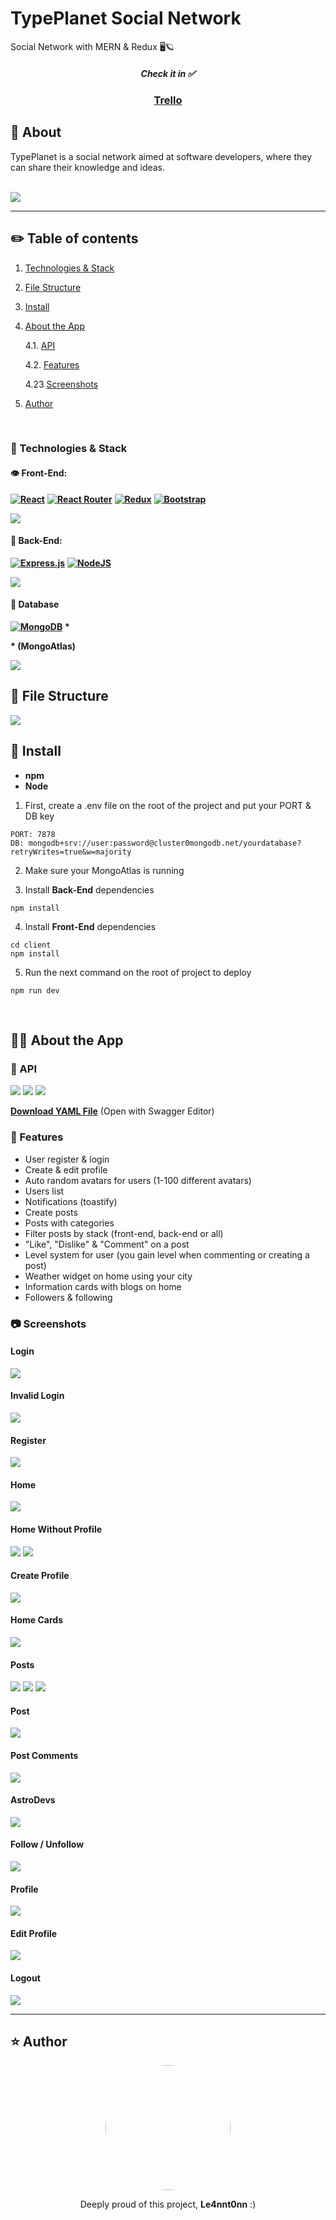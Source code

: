 # TypePlanet Social Network
 Social Network with MERN & Redux 🖥️🪐
<br/>

<div align="center">
    <h5>Check it in ✅</h5>
    <h3>
        <a href="https://trello.com/b/hhkQyjTl/typeplanet-project">
            Trello
        </a>
    </h3>
</div>

## 📝 About

TypePlanet is a social network aimed at software developers, where they can share their knowledge and ideas.

<br/>
<img style="text-align: center;" src="./docs/initScreen.gif">
<br/>

---

## ✏️ Table of contents

1. [Technologies & Stack](#stack)
2. [File Structure](#files)
3. [Install](#install)
4. [About the App](#app) 

    4.1. [API](#api)
    <br>

    4.2. [Features](#features)
    <br>

    4.23 [Screenshots](#screens)
5.  [Author](#author)

<br/>

<a name="stack"></a>

### 🧪 Technologies & Stack

#### 👁️ Front-End: 

**[![React](https://img.shields.io/badge/react-%2320232a.svg?style=for-the-badge&logo=react&logoColor=%2361DAFB)](https://reactjs.org)** 
**[![React Router](https://img.shields.io/badge/React_Router-CA4245?style=for-the-badge&logo=react-router&logoColor=white)](https://reacttraining.com/react-router/)**
**[![Redux](https://img.shields.io/badge/redux-%23593d88.svg?style=for-the-badge&logo=redux&logoColor=white)](https://react-redux.js.org/)**
**[![Bootstrap](https://img.shields.io/badge/bootstrap-%23563D7C.svg?style=for-the-badge&logo=bootstrap&logoColor=white)](https://react-bootstrap.github.io/)**


<img src="./docs/frontDeps.png">

#### 🧠 Back-End: 

**[![Express.js](https://img.shields.io/badge/express.js-%23404d59.svg?style=for-the-badge&logo=express&logoColor=%2361DAFB)](http://expressjs.com/)**
**[![NodeJS](https://img.shields.io/badge/node.js-6DA55F?style=for-the-badge&logo=node.js&logoColor=white)](https://nodejs.org/en/)**

<img src="./docs/backDeps.png">

#### 💽 Database

**[![MongoDB](https://img.shields.io/badge/MongoDB-%234ea94b.svg?style=for-the-badge&logo=mongodb&logoColor=white)](https://www.mongodb.com/)** <strong>*</strong>

<strong>* (MongoAtlas)</strong>

<img src="./docs/mongoDia.png">

<br/>

<a name="files"></a>


## 📁 File Structure

<img src="./docs/fileStructure.png">

<br/>

<a name="install"></a>


## 🚪 Install

* **npm**
* **Node**

1. First, create a .env file on the root of the project and put your PORT & DB key

```
PORT: 7878
DB: mongodb+srv://user:password@cluster0mongodb.net/yourdatabase?retryWrites=true&w=majority
```

2. Make sure your MongoAtlas is running

3. Install **Back-End** dependencies
   
```
npm install
```  

4. Install **Front-End** dependencies

```
cd client
npm install
```  

5. Run the next command on the root of project to deploy

```
npm run dev
```  

<br/>

<a name="app"></a>


## 👩‍🚀 About the App


<a name="api"></a>

### 🧭 API

<img src="./docs/api1.png">

<img src="./docs/api2.png">

<img src="./docs/api3.png">

**[Download YAML File](https://mega.nz/file/dBYiTRoY#TTfR0qDpOyU0HJgXjVDBW8MRzDR4LAQYsyiqmx0x8po)**
(Open with Swagger Editor)


<a name="features"></a>

### 🧾 Features

* User register & login
* Create & edit profile
* Auto random avatars for users (1-100 different avatars)
* Users list
* Notifications (toastify)
* Create posts
* Posts with categories
* Filter posts by stack (front-end, back-end or all)
* "Like", "Dislike" & "Comment" on a post
* Level system for user (you gain level when commenting or creating a post)
* Weather widget on home using your city
* Information cards with blogs on home
* Followers & following

<a name="screens"></a>

### 📷 Screenshots

#### Login

<img src="./docs/login.png">

#### Invalid Login

<img src="./docs/invalidLogin.gif">

#### Register

<img src="./docs/register.png">

#### Home

<img src="./docs/home.png">

#### Home Without Profile

<img src="./docs/homeNoProf.png">

<img src="./docs/noProfileDisabledMenu.png">

#### Create Profile

<img src="./docs/createProf.png">

#### Home Cards

<img src="./docs/homeCards.png">

#### Posts

<img src="./docs/posts.png">

<img src="./docs/postCreate.gif">

<img src="./docs/postsFilter.gif">

#### Post

<img src="./docs/post.gif">

#### Post Comments

<img src="./docs/comments.gif">


#### AstroDevs

<img src="./docs/astroDevs.gif">

#### Follow / Unfollow

<img src="./docs/followUnfollow.gif">

#### Profile

<img src="./docs/profile.gif">

#### Edit Profile

<img src="./docs/editProf.png">

#### Logout

<img src="./docs/bye.gif">

---

<a name="author"></a>

## ⭐ Author

<div align="center" >
<img style="border-radius: 50%; width: 200px" src="./docs/avatar.jpg">

Deeply proud of this project, **Le4nnt0nn** :)
</div>





